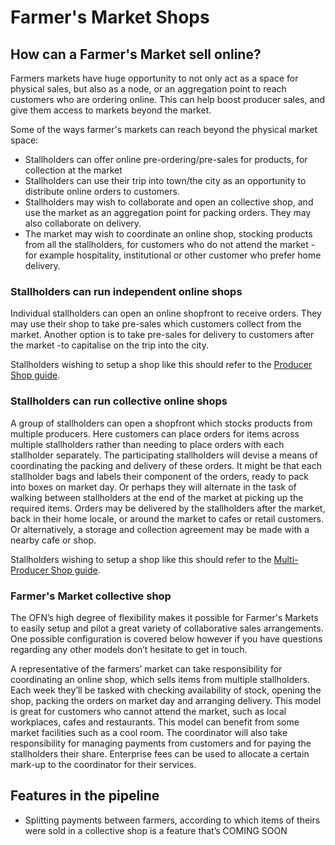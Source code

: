 # Farmer's Market Shops

## How can a Farmer's Market sell online?
Farmers markets have huge opportunity to not only act as a space for physical sales, but also as a node, or an aggregation point to reach customers who are ordering online. This can help boost producer sales, and give them access to markets beyond the market.

Some of the ways farmer's markets can reach beyond the physical market space:
* Stallholders can offer online pre-ordering/pre-sales for products, for collection at the market
* Stallholders can use their trip into town/the city as an opportunity to distribute online orders to customers.
* Stallholders may wish to collaborate and open an collective shop, and use the market as an aggregation point for packing orders. They may also collaborate on delivery.
*  The market may wish to coordinate an online shop, stocking products from all the stallholders, for customers who do not attend the market - for example hospitality, institutional or other customer who prefer home delivery.

### Stallholders can run independent online shops
Individual stallholders can open an online shopfront to receive orders. They may use their shop to take pre-sales which customers collect from the market. Another option is to take pre-sales for delivery to customers after the market -to capitalise on the trip into the city.

Stallholders wishing to setup a shop like this should refer to the [Producer Shop guide](/producer-set-up-guide.md).

### Stallholders can run collective online shops
A group of stallholders can open a shopfront which stocks products from multiple producers. Here customers can place orders for items across multiple stallholders rather than needing to place orders with each stallholder separately. The participating stallholders will devise a means of coordinating the packing and delivery of these orders. It might be that each stallholder bags and labels their component of the orders, ready to pack into boxes on market day. Or perhaps they will alternate in the task of walking between stallholders at the end of the market at picking up the required items. Orders may be delivered by the stallholders after the market, back in their home locale, or around the market to cafes or retail customers. Or alternatively, a storage and collection agreement may be made with a nearby cafe or shop.

Stallholders wishing to setup a shop like this should refer to the [Multi-Producer Shop guide](/multi-farm-shop.md).

### Farmer's Market collective shop

The OFN’s high degree of flexibility makes it possible for Farmer's Markets to easily setup and pilot a great variety of collaborative sales arrangements. One possible configuration is covered below however if you have questions regarding any other models don’t hesitate to get in touch.

A representative of the farmers’ market can take responsibility for coordinating an online shop, which sells items from multiple stallholders. Each week they’ll be tasked with checking availability of stock, opening the shop, packing the orders on market day and arranging delivery. This model is great for customers who cannot attend the market, such as local workplaces, cafes and restaurants. This model can benefit from some market facilities such as a cool room. The coordinator will also take responsibility for managing payments from customers and for paying the stallholders their share. Enterprise fees can be used to allocate a certain mark-up to the coordinator for their services.

## Features in the pipeline

* Splitting payments between farmers, according to which items of theirs were sold in a collective shop is a feature that’s COMING SOON